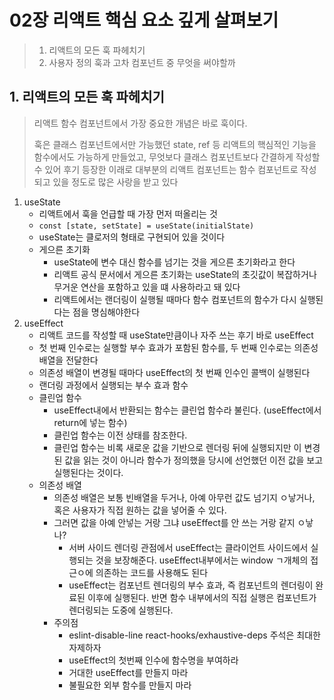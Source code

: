 # 02장 리액트 핵심 요소 깊게 살펴보기

> 1. 리액트의 모든 훅 파헤치기
> 2. 사용자 정의 훅과 고차 컴포넌트 중 무엇을 써야할까

## 1. 리액트의 모든 훅 파헤치기

> 리액트 함수 컴포넌트에서 가장 중요한 개념은 바로 훅이다.
>
> 훅은 클래스 컴포넌트에서만 가능했던 state, ref 등 리액트의 핵심적인 기능을 함수에서도 가능하게 만들었고, 무엇보다 클래스 컴포넌트보다 간결하게 작성할 수 있어 후기 등장한 이래로 대부분의 리액트 컴포넌트는 함수 컴포넌트로 작성되고 있을 정도로 많은 사랑을 받고 있다

1. useState
   - 리액트에서 훅을 언급할 때 가장 먼저 떠올리는 것
   - `const [state, setState] = useState(initialState)`
   - useState는 클로저의 형태로 구현되어 있을 것이다
   - 게으른 초기화
     - useState에 변수 대신 함수를 넘기는 것을 게으른 초기화라고 한다
     - 리액트 공식 문서에서 게으른 초기화는 useState의 초깃값이 복잡하거나 무거운 연산을 포함하고 있을 떄 사용하라고 돼 있다
     - 리액트에서는 랜더링이 실행될 때마다 함수 컴포넌트의 함수가 다시 실행된다는 점을 명심해야한다
2. useEffect
   - 리액트 코드를 작성할 때 useState만큼이나 자주 쓰는 후기 바로 useEffect
   - 첫 번째 인수로는 실행할 부수 효과가 포함된 함수를, 두 번째 인수로는 의존성 배열을 전달한다
   - 의존성 배열이 변경될 때마다 useEffect의 첫 번째 인수인 콜백이 실행된다
   - 랜더링 과정에서 실행되는 부수 효과 함수
   - 클린업 함수
     - useEffect내에서 반환되는 함수는 클린업 함수라 불린다. (useEffect에서 return에 넣는 함수)
     - 클린업 함수는 이전 상태를 참조한다.
     - 클린업 함수는 비록 새로운 값을 기반으로 렌더링 뒤에 실행되지만 이 변경된 값을 읽는 것이 아니라 함수가 정의했을 당시에 선언했던 이전 값을 보고 실행된다는 것이다.
   - 의존성 배열
     - 의존성 배열은 보통 빈배열을 두거나, 아예 아무런 값도 넘기지 ㅇ낳거나, 혹은 사용자가 직접 원하는 값을 넣어줄 수 있다.
     - 그러면 값을 아예 안넣는 거랑 그냐 useEffect를 안 쓰는 거랑 같지 ㅇ낳나?
       - 서버 사이드 렌더링 관점에서 useEffect는 클라이언트 사이드에서 실행되는 것을 보장해준다. useEffect내부에서는 window ㄱ개체의 접근ㅇ에 의존하는 코드를 사용해도 된다
       - useEffect는 컴포넌트 렌더링의 부수 효과, 즉 컴포넌트의 렌더링이 완료된 이후에 실행된다. 반면 함수 내부에서의 직접 실행은 컴포넌트가 렌더링되는 도중에 실행된다.
     - 주의점
       - eslint-disable-line react-hooks/exhaustive-deps 주석은 최대한 자제하자
       - useEffect의 첫번째 인수에 함수명을 부여하라
       - 거대한 useEffect를 만들지 마라
       - 불필요한 외부 함수를 만들지 마라
